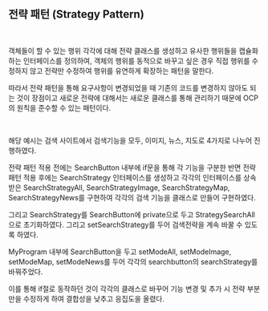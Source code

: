 ## 전략 패턴 (Strategy Pattern)
<br>
<p>객체들이 할 수 있는 행위 각각에 대해 전략 클래스를 생성하고 유사한 행위들을 캡슐화 하는 인터페이스를 정의하여, 객체의 행위를 동적으로 바꾸고 싶은 경우 직접 행위를 수정하지 않고 전략만 수정하여 행위를 유연하게 확장하는 패턴을 말한다. </p>
<p>따라서 전략 패턴을 통해 요구사항이 변경되었을 때 기존의 코드를 변경하지 않아도 되는 것이 장점이고 새로운 전략에 대해서는 새로운 클래스를 통해 관리하기 때문에 OCP의 원칙을 준수할 수 있는 패턴이다.</p>
<br>
<p>해당 예시는 검색 사이트에서 검색기능을 모두, 이미지, 뉴스, 지도로 4가지로 나누어 진행하였다.</p>
<p>전략 패턴 적용 전에는 SearchButton 내부에 if문을 통해 각 기능을 구분한 반면 전략패턴 적용 후에는 SearchStrategy 인터페이스를 생성하고 각각의 인터페이스를 상속받은 SearchStrategyAll, SearchStrategyImage, SearchStrategyMap, SearchStrategyNews를 구현하여 각각의 검색 기능을 클래스로 만들어 구현하였다. </p>
<p>그리고 SearchStrategy를 SearchButton에 private으로 두고 StrategySearchAll으로 초기화하였다. 그리고 setSearchStrategy를 두어 검색전략을 계속 바꿀 수 있도록 하였다.</p>
<p>MyProgram 내부에 SearchButton을 두고 setModeAll, setModeImage, setModeMap, setModeNews를 두어 각각의 searchbutton의 searchStrategy를 바꿔주었다.</p>
<p>이를 통해 if절로 동작하던 것이 각각의 클래스로 바꾸어 기능 변경 및 추가 시 전략 부분만을 수정하게 하여 결합성을 낮추고 응집도을 올렸다.</p>